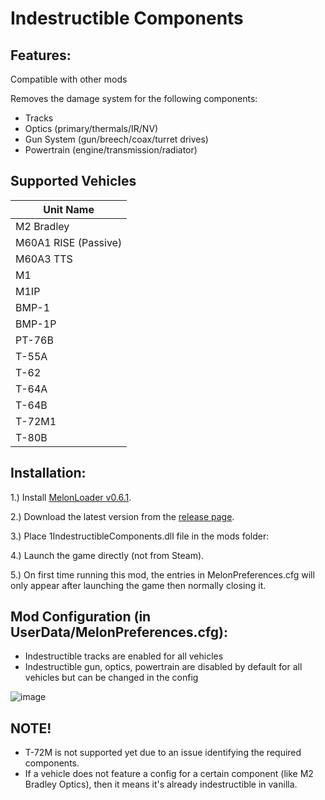 # Indestructible Components

## Features:
Compatible with other mods

Removes the damage system for the following components:
- Tracks
- Optics (primary/thermals/IR/NV)
- Gun System (gun/breech/coax/turret drives)
- Powertrain (engine/transmission/radiator)

## Supported Vehicles

| Unit Name |
| ------------- |
| M2 Bradley | 
| M60A1 RISE (Passive) | 
| M60A3 TTS | 
| M1 | 
| M1IP | 
| BMP-1 | 
| BMP-1P | 
| PT-76B | 
| T-55A | 
| T-62 | 
| T-64A | 
| T-64B | 
| T-72M1 | 
| T-80B |

## Installation:
1.) Install [MelonLoader v0.6.1](https://github.com/LavaGang/MelonLoader/).

2.) Download the latest version from the [release page](https://github.com/Cyances/Indestructible-Components/releases).

3.) Place 1IndestructibleComponents.dll file in the mods folder:

4.) Launch the game directly (not from Steam).
   
5.) On first time running this mod, the entries in MelonPreferences.cfg will only appear after launching the game then normally closing it.


## Mod Configuration (in UserData/MelonPreferences.cfg):
- Indestructible tracks are enabled for all vehicles
- Indestructible gun, optics, powertrain are disabled by default for all vehicles but can be changed in the config

![image](https://github.com/Cyances/Indestructible-Components/assets/154455050/eb13e32c-0fe5-4844-8a8a-8aa569c8c4fb)

## NOTE!
- T-72M is not supported yet due to an issue identifying the required components.
- If a vehicle does not feature a config for a certain component (like M2 Bradley Optics), then it means it's already indestructible in vanilla.
